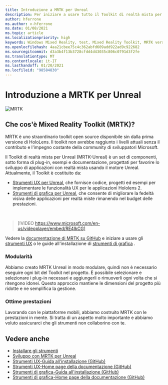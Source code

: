 ```yaml
---
title: Introduzione a MRTK per Unreal
description: Per iniziare a usare tutto il Toolkit di realtà mista per Unreal è necessario offrire nuovi sviluppatori di realtà mista.
author: hferrone
ms.author: v-hferrone
ms.date: 01/08/2021
ms.topic: article
ms.localizationpriority: high
keywords: Windows Mixed Reality, test, Mixed Reality Toolkit, MRTK versione 2, MRTK, strumenti, SDK, HoloLens, HoloLens 2, visore VR realtà mista, visore VR di windows mixed reality, visore per realtà virtuale, multipiattaforma
ms.openlocfilehash: 4aa21cbee75c4c362abfd609add922ad9c922682
ms.sourcegitcommit: d3a3b4f13b3728cfdd4d43035c806c0791d3f2fe
ms.translationtype: MT
ms.contentlocale: it-IT
ms.lasthandoff: 01/20/2021
ms.locfileid: "98584830"
---
```

# <a name="introducing-mrtk-for-unreal"></a>Introduzione a MRTK per Unreal

![MRTK](../../design/images/MRTK_UX_Hero.png)

## <a name="what-is-mixed-reality-toolkit-mrtk"></a>Che cos'è Mixed Reality Toolkit (MRTK)?

MRTK è uno straordinario toolkit open source disponibile sin dalla prima versione di HoloLens. Il toolkit non avrebbe raggiunto i livelli attuali senza il contributo e l'impegno costante della community di sviluppatori Microsoft. 

Il Toolkit di realtà mista per Unreal (MRTK-Unreal) è un set di componenti, sotto forma di plug-in, esempi e documentazione, progettati per favorire lo sviluppo di applicazioni con realtà mista usando il motore Unreal. Attualmente, il Toolkit è costituito da:
* [Strumenti UX per Unreal](https://github.com/microsoft/MixedReality-UXTools-Unreal), che fornisce codice, progetti ed esempi per implementare le funzionalità UX per le applicazioni Hololens 2.
* [Strumenti di grafica per Unreal](https://github.com/microsoft/MixedReality-GraphicsTools-Unreal), che consente di migliorare la fedeltà visiva delle applicazioni per realtà miste rimanendo nel budget delle prestazioni.

<br>

> [!VIDEO https://www.microsoft.com/en-us/videoplayer/embed/RE4IkCG]

Vedere la [documentazione di MRTK su GitHub](https://microsoft.github.io/MixedReality-UXTools-Unreal/README.html) e iniziare a usare gli [strumenti UX](https://microsoft.github.io/MixedReality-UXTools-Unreal/Docs/Installation.html) o le guide all'installazione di [strumenti di grafica](https://github.com/microsoft/MixedReality-GraphicsTools-Unreal/blob/main/Docs/Installation.md) .

### <a name="modular"></a>Modularità

Abbiamo creato MRTK Unreal in modo modulare, quindi non è necessario eseguire ogni bit del Toolkit nel progetto. È possibile selezionare e selezionare i plug-in necessari e aggiungerli o rimuoverli ogni volta che si ritengono idonei. Questo approccio mantiene le dimensioni del progetto più ridotte e ne semplifica la gestione.  

### <a name="performant"></a>Ottime prestazioni

Lavorando con le piattaforme mobili, abbiamo costruito MRTK con le prestazioni in mente. Si tratta di un aspetto molto importante e abbiamo voluto assicurarci che gli strumenti non collaborino con te.

## <a name="see-also"></a>Vedere anche

* [Installare gli strumenti](../install-the-tools.md)
* [Sviluppo con MRTK per Unreal](unreal-development-overview.md)
* [Strumenti UX-Guida all'installazione (GitHub)](https://microsoft.github.io/MixedReality-UXTools-Unreal/Docs/Installation.html)
* [Strumenti UX-Home page della documentazione (GitHub)](https://microsoft.github.io/MixedReality-UXTools-Unreal/README.html)
* [Strumenti di grafica-Guida all'installazione (GitHub)](https://github.com/microsoft/MixedReality-GraphicsTools-Unreal/blob/main/Docs/Installation.md)
* [Strumenti di grafica-Home page della documentazione (GitHub)](https://github.com/microsoft/MixedReality-GraphicsTools-Unreal/)
